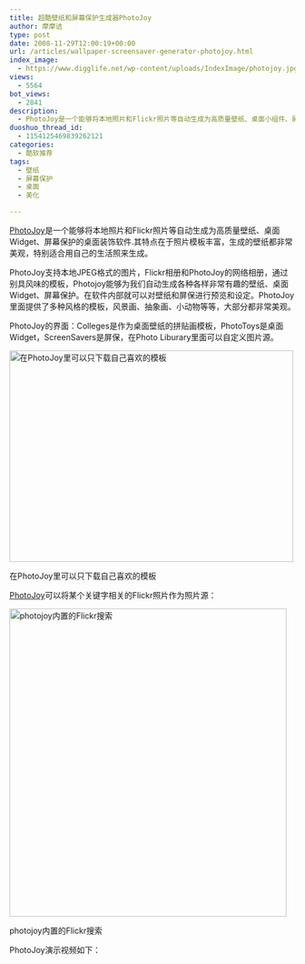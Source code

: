 ```yaml
---
title: 超酷壁纸和屏幕保护生成器PhotoJoy
author: 摩摩诘
type: post
date: 2008-11-29T12:00:19+00:00
url: /articles/wallpaper-screensaver-generator-photojoy.html
index_image:
  - https://www.digglife.net/wp-content/uploads/IndexImage/photojoy.jpg
views:
  - 5564
bot_views:
  - 2841
description:
  - PhotoJoy是一个能够将本地照片和Flickr照片等自动生成为高质量壁纸、桌面小组件、屏幕保护的桌面装饰软件.其特点在于模板丰富，生成的壁纸都非常美观，特别适合用自己的生活照来生成。
duoshuo_thread_id:
  - 1154125469839262121
categories:
  - 酷软推荐
tags:
  - 壁纸
  - 屏幕保护
  - 桌面
  - 美化

---
```

<a title="Photojoy" href="http://www.photojoy.com/" target="_blank">PhotoJoy</a>是一个能够将本地照片和Flickr照片等自动生成为高质量壁纸、桌面Widget、屏幕保护的桌面装饰软件.其特点在于照片模板丰富，生成的壁纸都非常美观，特别适合用自己的生活照来生成。

PhotoJoy支持本地JPEG格式的图片，Flickr相册和PhotoJoy的网络相册，通过别具风味的模板，Photojoy能够为我们自动生成各种各样非常有趣的壁纸、桌面Widget、屏幕保护。在软件内部就可以对壁纸和屏保进行预览和设定。PhotoJoy里面提供了多种风格的模板，风景画、抽象画、小动物等等，大部分都非常美观。

<!--more-->

PhotoJoy的界面：Colleges是作为桌面壁纸的拼贴画模板，PhotoToys是桌面Widget，ScreenSavers是屏保，在Photo Liburary里面可以自定义图片源。

<div id="attachment_2802" style="width: 510px" class="wp-caption aligncenter">
  <img class="size-full wp-image-2802" title="photojoy的界面" src="https://www.digglife.net/wp-content/uploads/2008/11/photojoy-interface.jpg" alt="在PhotoJoy里可以只下载自己喜欢的模板" width="500" height="372" />
  
  <p class="wp-caption-text">
    在PhotoJoy里可以只下载自己喜欢的模板
  </p>
</div>

[PhotoJoy][1]可以将某个关键字相关的Flickr照片作为照片源：

<div id="attachment_2799" style="width: 498px" class="wp-caption aligncenter">
  <img class="size-full wp-image-2799" title="photojoy的flickr搜索" src="https://www.digglife.net/wp-content/uploads/2008/11/photojoy-flickr.jpg" alt="photojoy内置的Flickr搜索" width="488" height="542" />
  
  <p class="wp-caption-text">
    photojoy内置的Flickr搜索
  </p>
</div>

PhotoJoy演示视频如下：

 [1]: https://www.digglife.net/articles/wallpaper-screensaver-generator-photojoy.html "超酷壁纸和屏幕保护生成器PhotoJoy"
